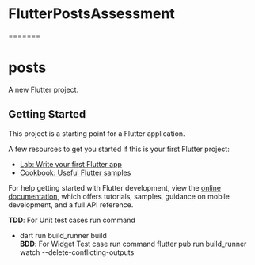 # FlutterPostsAssessment
=======
# posts

A new Flutter project.

## Getting Started

This project is a starting point for a Flutter application.

A few resources to get you started if this is your first Flutter project:

- [Lab: Write your first Flutter app](https://docs.flutter.dev/get-started/codelab)
- [Cookbook: Useful Flutter samples](https://docs.flutter.dev/cookbook)

For help getting started with Flutter development, view the
[online documentation](https://docs.flutter.dev/), which offers tutorials,
samples, guidance on mobile development, and a full API reference.

**TDD**: 
For Unit test cases run command
 - dart run build_runner build  
**BDD**:
For Widget Test case run command
flutter pub run build_runner watch --delete-conflicting-outputs 